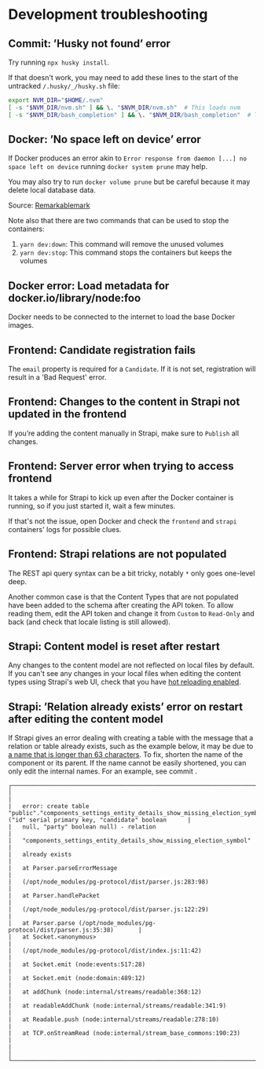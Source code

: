 # Development troubleshooting

## Commit: ’Husky not found’ error

Try running `npx husky install`.

If that doesn't work, you may need to add these lines to the start of the untracked `/.husky/_/husky.sh` file:

```bash
export NVM_DIR="$HOME/.nvm"
[ -s "$NVM_DIR/nvm.sh" ] && \. "$NVM_DIR/nvm.sh"  # This loads nvm
[ -s "$NVM_DIR/bash_completion" ] && \. "$NVM_DIR/bash_completion"  # This loads nvm bash_completion
```

## Docker: ’No space left on device’ error

If Docker produces an error akin to `Error response from daemon [...] no space left on device`
running `docker system prune` may help.

You may also try to run `docker volume prune` but be careful because it may delete local database data.

Source: [Remarkablemark](https://remarkablemark.org/blog/2021/08/05/docker-error-no-space-left-on-device/)

Note also that there are two commands that can be used to stop the containers:

1. `yarn dev:down`: This command will remove the unused volumes
2. `yarn dev:stop`: This command stops the containers but keeps the volumes

## Docker error: Load metadata for docker.io/library/node:foo

Docker needs to be connected to the internet to load the base Docker images.

## Frontend: Candidate registration fails

The `email` property is required for a `Candidate`. If it is not set, registration will result in a 'Bad Request' error.

## Frontend: Changes to the content in Strapi not updated in the frontend

If you’re adding the content manually in Strapi, make sure to `Publish` all changes.

## Frontend: Server error when trying to access frontend

It takes a while for Strapi to kick up even after the Docker container is running, so if you just started it, wait a few minutes.

If that's not the issue, open Docker and check the `frontend` and `strapi` containers' logs for possible clues.

## Frontend: Strapi relations are not populated

The REST api query syntax can be a bit tricky, notably `*` only goes one-level deep.

Another common case is that the Content Types that are not populated have been added to the schema after creating the API token. To allow reading them, edit the API token and change it from `Custom` to `Read-Only` and back (and check that locale listing is still allowed).

## Strapi: Content model is reset after restart

Any changes to the content model are not reflected on local files by default. If you can't see any changes in your local files when editing the content types using Strapi's web UI, check that you have [hot reloading enabled](./docker-setup-guide.md#hot-reloading).

## Strapi: ’Relation already exists’ error on restart after editing the content model

If Strapi gives an error dealing with creating a table with the message that a relation or table already exists, such as the example below, it may be due to [a name that is longer than 63 characters](https://forum.strapi.io/t/create-index-already-exists/16835/7). To fix, shorten the name of the component or its parent. If the name cannot be easily shortened, you can only edit the internal names. For an example, see commit .

```
┌──────────────────────────────────────────────────────────────────────────────┐
│                                                                              |
|   error: create table "public"."components_settings_entity_details_show_missing_election_symbols" ("id" serial primary key, "candidate" boolean      |
|   null, "party" boolean null) - relation                                     |
|   "components_settings_entity_details_show_missing_election_symbol"          |
|   already exists                                                             |
|   at Parser.parseErrorMessage                                                |
|   (/opt/node_modules/pg-protocol/dist/parser.js:283:98)                      |
|   at Parser.handlePacket                                                     |
|   (/opt/node_modules/pg-protocol/dist/parser.js:122:29)                      |
|   at Parser.parse (/opt/node_modules/pg-protocol/dist/parser.js:35:38)       |
|   at Socket.<anonymous>                                                      |
|   (/opt/node_modules/pg-protocol/dist/index.js:11:42)                        |
|   at Socket.emit (node:events:517:28)                                        |
|   at Socket.emit (node:domain:489:12)                                        |
|   at addChunk (node:internal/streams/readable:368:12)                        |
|   at readableAddChunk (node:internal/streams/readable:341:9)                 |
|   at Readable.push (node:internal/streams/readable:278:10)                   |
|   at TCP.onStreamRead (node:internal/stream_base_commons:190:23)             |
|                                                                              │
└──────────────────────────────────────────────────────────────────────────────┘
```
